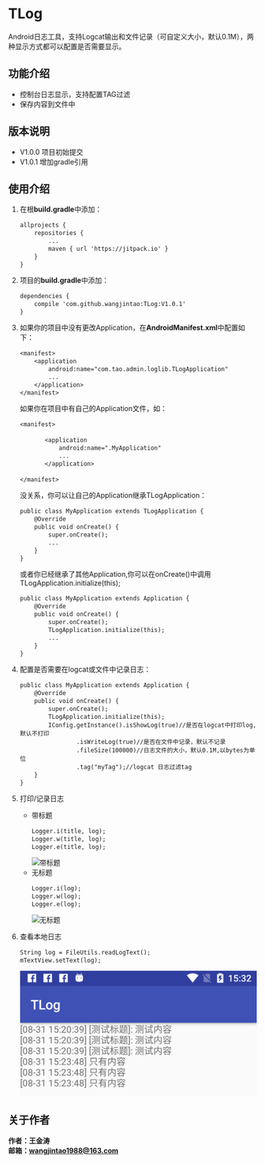 # TLog
Android日志工具，支持Logcat输出和文件记录（可自定义大小，默认0.1M），两种显示方式都可以配置是否需要显示。
## 功能介绍
* 控制台日志显示，支持配置TAG过滤
* 保存内容到文件中
## 版本说明
* V1.0.0 项目初始提交
* V1.0.1 增加gradle引用
## 使用介绍
1. 在根**build.gradle**中添加：<br>
    ```
    allprojects {
    	repositories {
    		...
    		maven { url 'https://jitpack.io' }
        }
    }
    ```
2. 项目的**build.gradle**中添加：<br>
    ```
    dependencies {
        compile 'com.github.wangjintao:TLog:V1.0.1'
    }

    ```
3. 如果你的项目中没有更改Application，在**AndroidManifest.xml**中配置如下：<br>
    ```
    <manifest>
        <application
            android:name="com.tao.admin.loglib.TLogApplication"
            ...
        </application>
    </manifest>
    ```
    
    如果你在项目中有自己的Application文件，如：<br>
    ```
    <manifest>
       
           <application
               android:name=".MyApplication"
               ...
           </application>
       
    </manifest>
    ```
    没关系，你可以让自己的Application继承TLogApplication：<br>
    ```
    public class MyApplication extends TLogApplication {
        @Override
        public void onCreate() {
            super.onCreate();
            ...
        }
    }
    ```
    或者你已经继承了其他Application,你可以在onCreate()中调用TLogApplication.initialize(this);<br>
    ```
    public class MyApplication extends Application {
        @Override
        public void onCreate() {
            super.onCreate();
            TLogApplication.initialize(this);
            ...
        }
    }
    ```
 4. 配置是否需要在logcat或文件中记录日志：<br>
    ```
    public class MyApplication extends Application {
        @Override
        public void onCreate() {
            super.onCreate();
            TLogApplication.initialize(this);
            IConfig.getInstance().isShowLog(true)//是否在logcat中打印log,默认不打印
                    .isWriteLog(true)//是否在文件中记录，默认不记录
                    .fileSize(100000)//日志文件的大小，默认0.1M,以bytes为单位
                    .tag("myTag");//logcat 日志过滤tag
        }
    }
    ```
 5. 打印/记录日志
    * 带标题<br>
        ```
        Logger.i(title, log);
        Logger.w(title, log);
        Logger.e(title, log);
        ```
        ![带标题](https://github.com/wangjintao/TLog/blob/master/pictures/pic1.png)
    * 无标题<br>
        ```
        Logger.i(log);
        Logger.w(log);
        Logger.e(log);
        ```
        ![无标题](https://github.com/wangjintao/TLog/blob/master/pictures/pic2.png)
 6. 查看本地日志<br>
    ```
    String log = FileUtils.readLogText();
    mTextView.setText(log);
    ```
    ![本地日志](https://github.com/wangjintao/TLog/blob/master/pictures/pic3.png)
 ## 关于作者
 **作者：王金涛**<br>
 **邮箱：wangjintao1988@163.com**